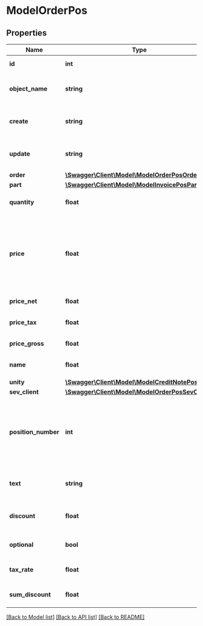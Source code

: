 # ModelOrderPos

## Properties
Name | Type | Description | Notes
------------ | ------------- | ------------- | -------------
**id** | **int** | The order position id | [optional] 
**object_name** | **string** | The order position object name | [optional] 
**create** | **string** | Date of order position creation | [optional] 
**update** | **string** | Date of last order position update | [optional] 
**order** | [**\Swagger\Client\Model\ModelOrderPosOrder**](ModelOrderPosOrder.md) |  | [optional] 
**part** | [**\Swagger\Client\Model\ModelInvoicePosPart**](ModelInvoicePosPart.md) |  | [optional] 
**quantity** | **float** | Quantity of the article/part | 
**price** | **float** | Price of the article/part. Is either gross or net, depending on the sevDesk account setting. | [optional] 
**price_net** | **float** | Net price of the part | [optional] 
**price_tax** | **float** | Tax on the price of the part | [optional] 
**price_gross** | **float** | Gross price of the part | [optional] 
**name** | **float** | Name of the article/part. | [optional] 
**unity** | [**\Swagger\Client\Model\ModelCreditNotePosUnity**](ModelCreditNotePosUnity.md) |  | 
**sev_client** | [**\Swagger\Client\Model\ModelOrderPosSevClient**](ModelOrderPosSevClient.md) |  | [optional] 
**position_number** | **int** | Position number of your position. Can be used to order multiple positions. | [optional] 
**text** | **string** | A text describing your position. | [optional] 
**discount** | **float** | An optional discount of the position. | [optional] 
**optional** | **bool** | Defines if the position is optional. | [optional] 
**tax_rate** | **float** | Tax rate of the position. | 
**sum_discount** | **float** | Discount sum of the position | [optional] 

[[Back to Model list]](../../README.md#documentation-for-models) [[Back to API list]](../../README.md#documentation-for-api-endpoints) [[Back to README]](../../README.md)

